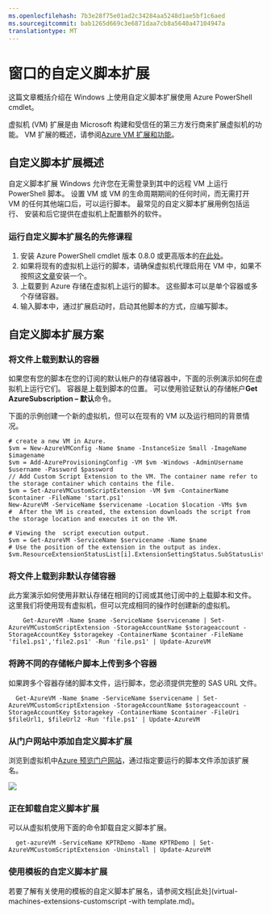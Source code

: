 ```yaml
---
ms.openlocfilehash: 7b3e28f75e01ad2c34284aa5248d1ae5bf1c6aed
ms.sourcegitcommit: bab1265d669c3e6871daa7cb8a5640a47104947a
translationtype: MT
---
```

<properties
   pageTitle="在 Windows 上的自定义脚本扩展 |Microsoft Azure"
   description="在 Windows 上使用自定义脚本扩展自动化 Azure 的虚拟机配置任务 "
   services="virtual-machines"
   documentationCenter=""
   authors="kundanap"
   manager="timlt"
   editor=""/>

<tags
   ms.service="virtual-machines"
   ms.devlang="na"
   ms.topic="article"
   ms.tgt_pltfrm="na"
   ms.workload="infrastructure-services"
   ms.date="08/06/2015"
   ms.author="kundanap"/>

# 窗口的自定义脚本扩展

这篇文章概括介绍在 Windows 上使用自定义脚本扩展使用 Azure PowerShell cmdlet。


虚拟机 (VM) 扩展是由 Microsoft 构建和受信任的第三方发行商来扩展虚拟机的功能。 VM 扩展的概述，请参阅<a href="https://msdn.microsoft.com/library/azure/dn606311.aspx" target="_blank">Azure VM 扩展和功能</a>。

## 自定义脚本扩展概述

自定义脚本扩展 Windows 允许您在无需登录到其中的远程 VM 上运行 PowerShell 脚本。 设置 VM 或 VM 的生命周期期间的任何时间，而无需打开 VM 的任何其他端口后，可以运行脚本。 最常见的自定义脚本扩展用例包括运行、 安装和后它提供在虚拟机上配置额外的软件。

### 运行自定义脚本扩展名的先修课程

1. 安装 Azure PowerShell cmdlet 版本 0.8.0 或更高版本的<a href="http://azure.microsoft.com/downloads" target="_blank">在此处</a>。
2. 如果将现有的虚拟机上运行的脚本，请确保虚拟机代理启用在 VM 中，如果不按照这<a href="https://msdn.microsoft.com/library/azure/dn832621.aspx" target="_blank">文章</a>安装一个。
3. 上载要到 Azure 存储在虚拟机上运行的脚本。 这些脚本可以是单个容器或多个存储容器。
4. 输入脚本中，通过扩展启动时，启动其他脚本的方式，应编写脚本。

## 自定义脚本扩展方案

### 将文件上载到默认的容器

如果您有您的脚本在您的订阅的默认帐户的存储容器中，下面的示例演示如何在虚拟机上运行它们。 容器是上载到脚本的位置。 可以使用验证默认的存储帐户**Get AzureSubscription – 默认**命令。

下面的示例创建一个新的虚拟机，但可以在现有的 VM 以及运行相同的背景情况。

    # create a new VM in Azure.
    $vm = New-AzureVMConfig -Name $name -InstanceSize Small -ImageName $imagename
    $vm = Add-AzureProvisioningConfig -VM $vm -Windows -AdminUsername $username -Password $password
    // Add Custom Script Extension to the VM. The container name refer to the storage container which contains the file.
    $vm = Set-AzureVMCustomScriptExtension -VM $vm -ContainerName $container -FileName 'start.ps1'
    New-AzureVM -ServiceName $servicename -Location $location -VMs $vm
    #  After the VM is created, the extension downloads the script from the storage location and executes it on the VM.

    # Viewing the  script execution output.
    $vm = Get-AzureVM -ServiceName $servicename -Name $name
    # Use the position of the extension in the output as index.
    $vm.ResourceExtensionStatusList[i].ExtensionSettingStatus.SubStatusList

### 将文件上载到非默认存储容器

此方案演示如何使用非默认存储在相同的订阅或其他订阅中的上载脚本和文件。 这里我们将使用现有虚拟机，但可以完成相同的操作时创建新的虚拟机。

        Get-AzureVM -Name $name -ServiceName $servicename | Set-AzureVMCustomScriptExtension -StorageAccountName $storageaccount -StorageAccountKey $storagekey -ContainerName $container -FileName 'file1.ps1','file2.ps1' -Run 'file.ps1' | Update-AzureVM

### 将跨不同的存储帐户脚本上传到多个容器

  如果跨多个容器存储的脚本文件，运行脚本，您必须提供完整的 SAS URL 文件。

      Get-AzureVM -Name $name -ServiceName $servicename | Set-AzureVMCustomScriptExtension -StorageAccountName $storageaccount -StorageAccountKey $storagekey -ContainerName $container -FileUri $fileUrl1, $fileUrl2 -Run 'file.ps1' | Update-AzureVM


### 从门户网站中添加自定义脚本扩展

浏览到虚拟机中<a href="https://portal.azure.com/ " target="_blank">Azure 预览门户网站</a>，通过指定要运行的脚本文件添加该扩展名。

  ![][5]


### 正在卸载自定义脚本扩展

可以从虚拟机使用下面的命令卸载自定义脚本扩展。

      get-azureVM -ServiceName KPTRDemo -Name KPTRDemo | Set-AzureVMCustomScriptExtension -Uninstall | Update-AzureVM

### 使用模板的自定义脚本扩展

若要了解有关使用的模板的自定义脚本扩展名，请参阅文档[此处](virtual-machines-extensions-customscript -with template.md)。

<!--Image references-->
[5]: ./media/virtual-machines-extensions-customscript/addcse.png

